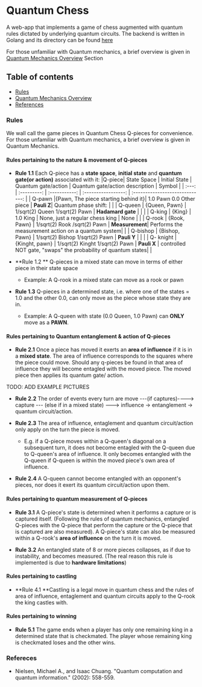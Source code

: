 # Quantum Chess

A web-app that implements a game of chess augmented with quantum rules dictated by underlying quantum circuits.
The backend is written in Golang and its directory can be found [here](https://github.com/alexandreLamarre/Quantum-Chess-Backend)

For those unfamiliar with Quantum mechanics, a brief overview is given in [Quantum Mechanics Overview](#Quantum-Mechanics-Overview) Section

## Table of contents
- [Rules](#Rules)
- [Quantum Mechanics Overview](#Quantum-Mechanics-Overview)
- [References](#References)

### Rules

We wall call the game pieces in Quantum Chess Q-pieces for convenience.
For those unfamiliar with Quantum mechanics, a brief overview is given in Quantum Mechanics.

#### Rules pertaining to the nature & movement of Q-pieces

- **Rule 1.1** Each Q-piece has a **state space**, **initial state** and **quantum gate(or action)** associated with it:
|Q-piece| State Space | Initial State | Quantum gate/action | Quantum gate/action description | Symbol |
| :---: | :---------: | :-----------: | :-----------------: | :-----------------------------: |
| Q-pawn |{Pawn, The piece starting behind it}| 1.0 Pawn 0.0 Other piece | **Pauli Z**| Quantum phase shift: | |
| Q-queen | {Queen, Pawn} | 1/sqrt(2) Queen 1/sqrt(2) Pawn | **Hadamard gate** | | |
| Q-king | {King} | 1.0 King | None, just a regular chess king | None | |
| Q-rook | {Rook, Pawn} | 1/sqrt(2) Rook /sqrt(2) Pawn | **Measurement**| Performs the measurement action on a quantum system| |
| Q-bishop | {Bishop, Pawn} | 1/sqrt(2) Bishop 1/sqrt(2) Pawn | **Pauli Y** | | |
| Q- knight | {Kinght, pawn} | 1/sqrt(2) Kinght 1/sqrt(2) Pawn | **Pauli X** | controlled NOT gate, "swaps" the probability of quantum states| |



  
- **Rule 1.2 ** Q-pieces in a mixed state can move in terms of either piece in their state space
  - Example: A Q-rook in a mixed state can move as a rook or pawn

- **Rule 1.3** Q-pieces in a determined state, i.e. where one of the states = 1.0 and the other 0.0, can only move as the piece whose state they are in.
  - Example: A Q-queen with state (0.0 Queen, 1.0 Pawn) can **ONLY** move as a **PAWN**.
 
 #### Rules pertaining to Quantum entanglement & action of Q-pieces
 
 - **Rule 2.1** Once a piece has moved it exerts an **area of influence** if it is in a **mixed state**. The area of influence corresponds to the squares where the piece could move. Should any q-pieces be found in that area of influence they will become entagled with the moved piece. The moved piece then applies its quantum gate/ action.
 
  TODO: ADD EXAMPLE PICTURES
 
- **Rule 2.2** The order of events every turn are move ---(if captures)----> capture --- (else if in a mixed state) ---> influence -> entanglement -> quantum circuit/action.
  
- **Rule 2.3** The area of influence, entaglement and quantum circuit/action only apply on the turn the piece is moved.
  - E.g. if a Q-piece moves within a Q-queen's diagonal on a subsequent turn, it does not become entagled with the Q-queen due to Q-queen's area of influence. It only becomes entangled with the Q-queen if Q-queen is within the moved piece's own area of influence.
  
- **Rule 2.4** A Q-queen cannot become entangled with an opponent's pieces, nor does it exert its quantum circuit/action upon them.

#### Rules pertaining to quantum measurement of Q-pieces

- **Rule 3.1** A Q-piece's state is determined when it performs a capture or is captured itself. (Following the rules of quantum mechanics, entangled Q-pieces with the Q-piece that perform the capture or the Q-piece that is captured are also measured). A Q-piece's state can also be measured within a Q-rook's **area of influence** on the turn it is moved.

- **Rule 3.2** An entangled state of 8 or more pieces collapses, as if due to instability, and becomes measured. (The real reason this rule is implemented is due to **hardware limitations**)

#### Rules pertaining to castling

- **Rule 4.1 **Castling is a legal move in quantum chess and the rules of area of influence, entaglement and quantum circuits apply to the Q-rook the king castles with.

#### Rules pertaining to winning

- **Rule 5.1** The game ends when a player has only one remaining king in a determined state that is checkmated. The player whose remaining king is checkmated loses and the other wins.

### Refereces
- Nielsen, Michael A., and Isaac Chuang. "Quantum computation and quantum information." (2002): 558-559.
